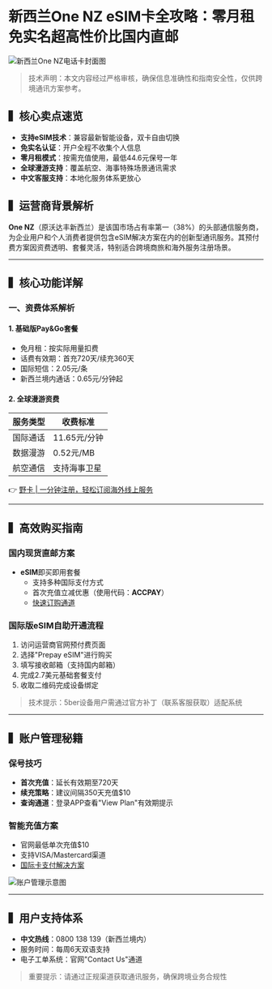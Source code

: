 # 新西兰One NZ eSIM卡全攻略：零月租免实名超高性价比国内直邮

![新西兰One NZ电话卡封面图](https://bbtdd.com/wp-content/uploads/img/9939939343.webp)

> 技术声明：本文内容经过严格审核，确保信息准确性和指南安全性，仅供跨境通讯方案参考。

## ▍核心卖点速览
- **支持eSIM技术**：兼容最新智能设备，双卡自由切换
- **免实名认证**：开户全程不收集个人信息
- **零月租模式**：按需充值使用，最低44.6元保号一年
- **全球漫游支持**：覆盖航空、海事特殊场景通讯需求
- **中文客服支持**：本地化服务体系更放心

## ▍运营商背景解析
**One NZ**（原沃达丰新西兰）是该国市场占有率第一（38%）的头部通信服务商，为企业用户和个人消费者提供包含eSIM解决方案在内的创新型通讯服务。其预付费方案因资费透明、套餐灵活，特别适合跨境商旅和海外服务注册场景。

---

## ▍核心功能详解

### 一、资费体系解析
#### 1. 基础版Pay&Go套餐
- 免月租：按实际用量扣费
- 话费有效期：首充720天/续充360天
- 国际短信：2.05元/条
- 新西兰境内通话：0.65元/分钟起

#### 2. 全球漫游资费
| 服务类型   | 收费标准      |
|------------|---------------|
| 国际通话   | 11.65元/分钟  | 
| 数据漫游   | 0.52元/MB     |
| 航空通信   | 支持海事卫星  |

👉 [野卡 | 一分钟注册，轻松订阅海外线上服务](https://bbtdd.com/yeka)

---

## ▍高效购买指南

### 国内现货直邮方案
- **eSIM**即买即用套餐
  - 支持多种国际支付方式
  - 首次充值立减优惠（使用代码：**ACCPAY**）
  - [快速订购通道](https://bbtdd.com/yeka)

### 国际版eSIM自助开通流程
1. 访问运营商官网预付费页面
2. 选择"Prepay eSIM"进行购买
3. 填写接收邮箱（支持国内邮箱）
4. 完成2.7美元基础套餐支付
5. 收取二维码完成设备绑定

> 技术提示：5ber设备用户需通过官方补丁（联系客服获取）适配系统

---

## ▍账户管理秘籍
### 保号技巧
- **首次充值**：延长有效期至720天
- **续充策略**：建议间隔350天充值$10
- **查询通道**：登录APP查看"View Plan"有效期提示

### 智能充值方案
- 官网最低单次充值$10
- 支持VISA/Mastercard渠道
- [国际卡支付解决方案](https://bbtdd.com/yeka)

![账户管理示意图](https://bbtdd.com/wp-content/uploads/img/5669335593.webp)

---

## ▍用户支持体系
- **中文热线**：0800 138 139（新西兰境内）
- 服务时间：每周6天双语支持
- 电子工单系统：官网"Contact Us"通道

> 重要提示：请通过正规渠道获取通讯服务，确保跨境业务合规性